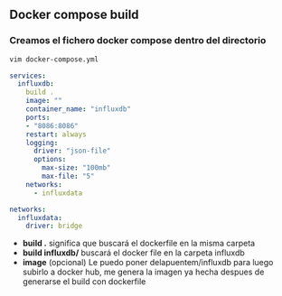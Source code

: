## Docker compose build

### Creamos el fichero docker compose dentro del directorio
```bash
vim docker-compose.yml
```
```yaml
services:
  influxdb:
    build .
    image: ""
    container_name: "influxdb"
    ports:
    - "8086:8086"
    restart: always
    logging:
      driver: "json-file"
      options:
        max-size: "100mb"
        max-file: "5"
    networks:
      - influxdata

networks:
  influxdata:
    driver: bridge
```
- **build .** significa que buscará el dockerfile en la misma carpeta
- **build influxdb/** buscará el docker file en la carpeta influxdb
- **image** (opcional) Le puedo poner delapuentem/influxdb para luego subirlo a docker hub, me genera la imagen ya hecha despues de generarse el build con dockerfile